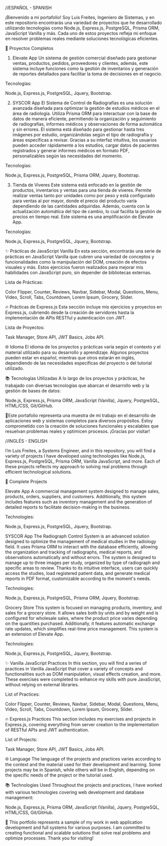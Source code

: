 //ESPAÑOL - SPANISH

¡Bienvenido a mi portafolio! Soy Luis Freites, Ingeniero de Sistemas, y en este repositorio encontrarás una variedad de proyectos que he desarrollado utilizando tecnologías como Node.js, Express.js, PostgreSQL, Prisma ORM, JavaScript Vanilla y más. Cada uno de estos proyectos refleja mi enfoque en resolver problemas reales mediante soluciones tecnológicas eficientes.

🚀 Proyectos Completos
1. Elevate App
Un sistema de gestión comercial diseñado para gestionar ventas, productos, pedidos, proveedores y clientes, además, este sistema incluye funciones como la gestión de inventarios y generación de reportes detallados para facilitar la toma de decisiones en el negocio.

Tecnologías:

Node.js,
Express.js,
PostgreSQL,
Jquery,
Bootstrap.

2. SYSCOR App
El Sistema de Control de Radiografías es una solución avanzada diseñada para optimizar la gestión de estudios médicos en el área de radiología. Utiliza Prisma ORM para interactuar con la base de datos de manera eficiente, permitiendo la organización y seguimiento de radiografías, informes médicos y observaciones de forma automática y sin errores. El sistema está diseñado para gestionar hasta tres imágenes por estudio, organizándolas según el tipo de radiografía y áreas específicas a revisar. Gracias a su interfaz intuitiva, los usuarios pueden acceder rápidamente a los estudios, cargar datos de pacientes registrados y generar informes médicos en formato PDF, personalizables según las necesidades del momento.

Tecnologías:

Node.js,
Express.js,
PostgreSQL,
Prisma ORM,
Jquery,
Bootstrap.

3. Tienda de Viveres
Este sistema está enfocado en la gestión de productos, inventarios y ventas para una tienda de víveres. Permite realizar ventas tanto por unidades como por peso y está configurado para ventas al por mayor, donde el precio del producto varía dependiendo de las cantidades adquiridas. Además, cuenta con la actualización automática del tipo de cambio, lo cual facilita la gestión de precios en tiempo real. Este sistema es una amplificación de Elevate App.

Tecnologías:

Node.js,
Express.js,
PostgreSQL,
Jquery,
Bootstrap.

✨ Prácticas de JavaScript Vanilla
En esta sección, encontrarás una serie de prácticas en JavaScript Vanilla que cubren una variedad de conceptos y funcionalidades como la manipulación del DOM, creación de efectos visuales y más. Estos ejercicios fueron realizados para mejorar mis habilidades con JavaScript puro, sin depender de bibliotecas externas.

Lista de Prácticas:

Color Flipper,
Counter,
Reviews,
Navbar,
Sidebar,
Modal,
Questions,
Menu,
Video,
Scroll,
Tabs,
Countdown,
Lorem Ipsum,
Grocery,
Slider.

🔥 Prácticas de Express.js
Esta sección incluye mis ejercicios y proyectos en Express.js, cubriendo desde la creación de servidores hasta la implementación de APIs RESTful y autenticación con JWT.

Lista de Proyectos:

Task Manager,
Store API,
JWT Basics,
Jobs API.

🌐 Idioma
El idioma de los proyectos y prácticas varía según el contexto y el material utilizado para su desarrollo y aprendizaje. Algunos proyectos pueden estar en español, mientras que otros estarán en inglés, dependiendo de las necesidades específicas del proyecto o del tutorial utilizado.

📚 Tecnologías Utilizadas
A lo largo de los proyectos y prácticas, he trabajado con diversas tecnologías que abarcan el desarrollo web y la gestión de bases de datos:

Node.js,
Express.js,
Prisma ORM,
JavaScript (Vanilla),
Jquery,
PostgreSQL,
HTML/CSS,
Git/GitHub.

📌Este portafolio representa una muestra de mi trabajo en el desarrollo de aplicaciones web y sistemas completos para diversos propósitos. Estoy comprometido con la creación de soluciones funcionales y escalables que resuelvan problemas reales y optimicen procesos. ¡Gracias por visitar!

//INGLÉS - ENGLISH

I’m Luis Freites, a Systems Engineer, and in this repository, you will find a variety of projects I have developed using technologies like Node.js, Express.js, PostgreSQL, Prisma ORM, Vanilla JavaScript, and more. Each of these projects reflects my approach to solving real problems through efficient technological solutions.

🚀 Complete Projects

Elevate App
A commercial management system designed to manage sales, products, orders, suppliers, and customers. Additionally, this system includes features such as inventory management and the generation of detailed reports to facilitate decision-making in the business.

Technologies:

Node.js,
Express.js,
PostgreSQL,
Jquery,
Bootstrap.

SYSCOR App
The Radiograph Control System is an advanced solution designed to optimize the management of medical studies in the radiology field. It uses Prisma ORM to interact with the database efficiently, allowing the organization and tracking of radiographs, medical reports, and observations automatically and without errors. The system is designed to manage up to three images per study, organized by type of radiograph and specific areas to review. Thanks to its intuitive interface, users can quickly access the studies, load registered patient data, and generate medical reports in PDF format, customizable according to the moment's needs.

Technologies:

Node.js,
Express.js,
PostgreSQL,
Prisma ORM,
Jquery,
Bootstrap.

Grocery Store
This system is focused on managing products, inventory, and sales for a grocery store. It allows sales both by units and by weight and is configured for wholesale sales, where the product price varies depending on the quantities purchased. Additionally, it features automatic exchange rate updates, which simplifies real-time price management. This system is an extension of Elevate App.

Technologies:

Node.js,
Express.js,
PostgreSQL,
Jquery,
Bootstrap.

✨ Vanilla JavaScript Practices
In this section, you will find a series of practices in Vanilla JavaScript that cover a variety of concepts and functionalities such as DOM manipulation, visual effects creation, and more. These exercises were completed to enhance my skills with pure JavaScript, without relying on external libraries.

List of Practices:

Color Flipper,
Counter,
Reviews,
Navbar,
Sidebar,
Modal,
Questions,
Menu,
Video,
Scroll,
Tabs,
Countdown,
Lorem Ipsum,
Grocery,
Slider.

🔥 Express.js Practices
This section includes my exercises and projects in Express.js, covering everything from server creation to the implementation of RESTful APIs and JWT authentication.

List of Projects:

Task Manager,
Store API,
JWT Basics,
Jobs API.

🌐 Language
The language of the projects and practices varies according to the context and the material used for their development and learning. Some projects may be in Spanish, while others will be in English, depending on the specific needs of the project or the tutorial used.

📚 Technologies Used
Throughout the projects and practices, I have worked with various technologies covering web development and database management:

Node.js,
Express.js,
Prisma ORM,
JavaScript (Vanilla),
Jquery,
PostgreSQL,
HTML/CSS,
Git/GitHub.

📌 This portfolio represents a sample of my work in web application development and full systems for various purposes. I am committed to creating functional and scalable solutions that solve real problems and optimize processes. Thank you for visiting!

